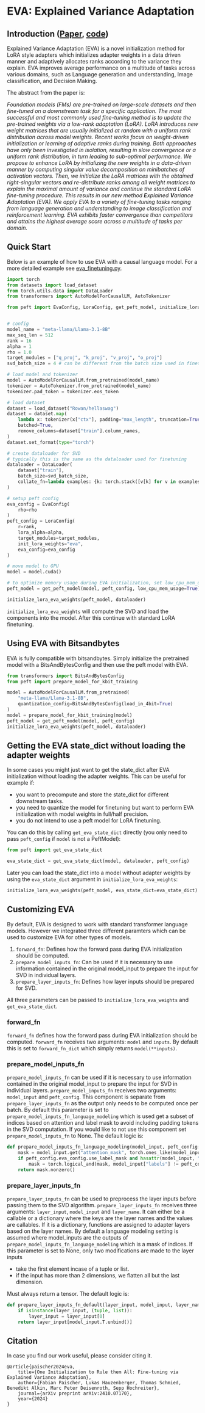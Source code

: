 # EVA: Explained Variance Adaptation
## Introduction ([Paper](https://arxiv.org/abs/2410.07170), [code](https://github.com/ml-jku/EVA))
Explained Variance Adaptation (EVA) is a novel initialization method for LoRA style adapters which initializes adapter weights in a data driven manner and adaptively allocates ranks according to the variance they explain. EVA improves average performance on a multitude of tasks across various domains, such as Language generation and understanding, Image classification, and Decision Making.

The abstract from the paper is:

*Foundation models (FMs) are pre-trained on large-scale datasets and then fine-tuned on a downstream task for a specific application. The most successful and most commonly used fine-tuning method is to update the pre-trained weights via a low-rank adaptation (LoRA). LoRA introduces new weight matrices that are usually initialized at random with a uniform rank distribution across model weights. Recent works focus on weight-driven initialization or learning of adaptive ranks during training. Both approaches have only been investigated in isolation, resulting in slow convergence or a uniform rank distribution, in turn leading to sub-optimal performance. We propose to enhance LoRA by initializing the new weights in a data-driven manner by computing singular value decomposition on minibatches of activation vectors. Then, we initialize the LoRA matrices with the obtained right-singular vectors and re-distribute ranks among all weight matrices to explain the maximal amount of variance and continue the standard LoRA fine-tuning procedure. This results in our new method **E**xplained **V**ariance **A**daptation (EVA). We apply EVA to a variety of fine-tuning tasks ranging from language generation and understanding to image classification and reinforcement learning. EVA exhibits faster convergence than competitors and attains the highest average score across a multitude of tasks per domain.*

## Quick Start
Below is an example of how to use EVA with a causal language model. For a more detailed example see [eva_finetuning.py](https://github.com/huggingface/peft/blob/main/examples/eva_finetuning/eva_finetuning.py).
```python
import torch
from datasets import load_dataset
from torch.utils.data import DataLoader
from transformers import AutoModelForCausalLM, AutoTokenizer

from peft import EvaConfig, LoraConfig, get_peft_model, initialize_lora_eva_weights


# config
model_name = "meta-llama/Llama-3.1-8B"
max_seq_len = 512
rank = 16
alpha = 1
rho = 1.0
target_modules = ["q_proj", "k_proj", "v_proj", "o_proj"]
svd_batch_size = 4 # can be different from the batch size used in finetuning

# load model and tokenizer
model = AutoModelForCausalLM.from_pretrained(model_name)
tokenizer = AutoTokenizer.from_pretrained(model_name)
tokenizer.pad_token = tokenizer.eos_token

# load dataset
dataset = load_dataset("Rowan/hellaswag")
dataset = dataset.map(
    lambda x: tokenizer(x["ctx"], padding="max_length", truncation=True, max_length=max_seq_len),
    batched=True,
    remove_columns=dataset["train"].column_names,
)
dataset.set_format(type="torch")

# create dataloader for SVD
# typically this is the same as the dataloader used for finetuning
dataloader = DataLoader(
    dataset["train"],
    batch_size=svd_batch_size,
    collate_fn=lambda examples: {k: torch.stack([v[k] for v in examples], dim=0) for k in examples[0].keys()},
)

# setup peft config
eva_config = EvaConfig(
    rho=rho
)
peft_config = LoraConfig(
    r=rank,
    lora_alpha=alpha,
    target_modules=target_modules,
    init_lora_weights="eva",
    eva_config=eva_config
)

# move model to GPU
model = model.cuda()

# to optimize memory usage during EVA initialization, set low_cpu_mem_usage=True
peft_model = get_peft_model(model, peft_config, low_cpu_mem_usage=True)

initialize_lora_eva_weights(peft_model, dataloader)
```
`initialize_lora_eva_weights` will compute the SVD and load the components into the model. After this continue with standard LoRA finetuning.

## Using EVA with Bitsandbytes
EVA is fully compatible with bitsandbytes. Simply initialize the pretrained model with a BitsAndBytesConfig and then use the peft model with EVA.
```python
from transformers import BitsAndBytesConfig
from peft import prepare_model_for_kbit_training

model = AutoModelForCausalLM.from_pretrained(
    "meta-llama/Llama-3.1-8B",
    quantization_config=BitsAndBytesConfig(load_in_4bit=True)
)
model = prepare_model_for_kbit_training(model)
peft_model = get_peft_model(model, peft_config)
initialize_lora_eva_weights(peft_model, dataloader)
```

## Getting the EVA state_dict without loading the adapter weights
In some cases you might just want to get the state_dict after EVA initialization without loading the adapter weights. This can be useful for example if:
- you want to precompute and store the state_dict for different downstream tasks.
- you need to quantize the model for finetuning but want to perform EVA initialization with model weights in full/half precision.
- you do not intend to use a peft model for LoRA finetuning.

You can do this by calling `get_eva_state_dict` directly (you only need to pass `peft_config` if `model` is not a PeftModel):
```python
from peft import get_eva_state_dict

eva_state_dict = get_eva_state_dict(model, dataloader, peft_config)
```
Later you can load the state_dict into a model without adapter weights by using the `eva_state_dict` argument in `initialize_lora_eva_weights`:
```python
initialize_lora_eva_weights(peft_model, eva_state_dict=eva_state_dict)
```

## Customizing EVA

By default, EVA is designed to work with standard transformer language models. However we integrated three different paramters which can be used to customize EVA for other types of models.
1. `forward_fn`: Defines how the forward pass during EVA initialization should be computed.
2. `prepare_model_inputs_fn`: Can be used if it is necessary to use information contained in the original model_input to prepare the input for SVD in individual layers.
3. `prepare_layer_inputs_fn`: Defines how layer inputs should be prepared for SVD.

All three parameters can be passed to `initialize_lora_eva_weights` and `get_eva_state_dict`.

### forward_fn

`forward_fn` defines how the forward pass during EVA initialization should be computed. `forward_fn` receives two arguments: `model` and `inputs`. By default this is set to `forward_fn_dict` which simply returns `model(**inputs)`.

### prepare_model_inputs_fn

`prepare_model_inputs_fn` can be used if it is necessary to use information contained in the original model_input to prepare the input for SVD in individual layers. `prepare_model_inputs_fn` receives two arguments: `model_input` and `peft_config`. This component is separate from `prepare_layer_inputs_fn` as the output only needs to be computed once per batch. By default this parameter is set to `prepare_model_inputs_fn_language_modeling` which is used get a subset of indices based on attention and label mask to avoid including padding tokens in the SVD computation. If you would like to not use this component set `prepare_model_inputs_fn` to None. The default logic is:
```python
def prepare_model_inputs_fn_language_modeling(model_input, peft_config: LoraConfig):
    mask = model_input.get("attention_mask", torch.ones_like(model_input["input_ids"])).bool()
    if peft_config.eva_config.use_label_mask and hasattr(model_input, "labels"):
        mask = torch.logical_and(mask, model_input["labels"] != peft_config.eva_config.label_mask_value)
    return mask.nonzero()
```

### prepare_layer_inputs_fn

`prepare_layer_inputs_fn` can be used to preprocess the layer inputs before passing them to the SVD algorithm. `prepare_layer_inputs_fn` receives three arguments: `layer_input`, `model_input` and `layer_name`. It can either be a callable or a dictionary where the keys are the layer names and the values are callables. If it is a dictionary, functions are assigned to adapter layers based on the layer names. By default a language modeling setting is assumed where model_inputs are the outputs of `prepare_model_inputs_fn_language_modeling` which is a mask of indices. If this parameter is set to None, only two modifications are made to the layer inputs
- take the first element incase of a tuple or list. 
- if the input has more than 2 dimensions, we flatten all but the last dimension.

Must always return a tensor. The default logic is:
```python
def prepare_layer_inputs_fn_default(layer_input, model_input, layer_name) -> torch.Tensor:
    if isinstance(layer_input, (tuple, list)):
        layer_input = layer_input[0]
    return layer_input[model_input.T.unbind()]
```

## Citation
In case you find our work useful, please consider citing it.

```	
@article{paischer2024eva,
    title={One Initialization to Rule them All: Fine-tuning via Explained Variance Adaptation}, 
    author={Fabian Paischer, Lukas Hauzenberger, Thomas Schmied, Benedikt Alkin, Marc Peter Deisenroth, Sepp Hochreiter},
    journal={arXiv preprint arXiv:2410.07170},
    year={2024}
}
```
